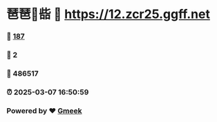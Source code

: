 # 琶琶🔭啙 :link: https://12.zcr25.ggff.net 
### :page_facing_up: [187](https://12.zcr25.ggff.net/tag.html) 
### :speech_balloon: 2 
### :hibiscus: 486517 
### :alarm_clock: 2025-03-07 16:50:59 
### Powered by :heart: [Gmeek](https://github.com/Meekdai/Gmeek)
